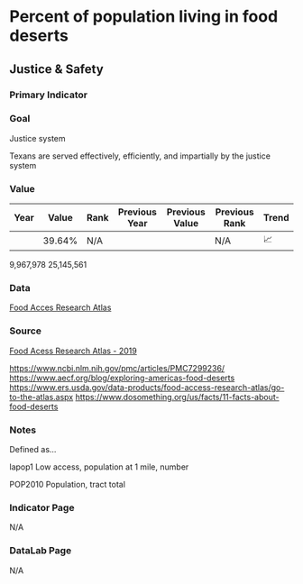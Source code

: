 # Percent of population living in food deserts

## Justice & Safety

### Primary Indicator

### **Goal**

Justice system

Texans are served effectively, efficiently, and impartially by the justice system

### Value

| Year |  Value      | Rank     | Previous Year   | Previous Value | Previous Rank | Trend | 
| ----------- | ----------- | ----------- | ----------- | ----------- | ----------- | -----------|
|             |     39.64%        | N/A         |             |             | N/A         | 📈       | 

 9,967,978 
 25,145,561


### Data

[Food Acces Research Atlas](./FoodAccessResearchAtlasData2019.xlsx)


### Source

[Food Acess Research Atlas - 2019](https://www.ers.usda.gov/data-products/food-access-research-atlas/download-the-data/)

https://www.ncbi.nlm.nih.gov/pmc/articles/PMC7299236/
https://www.aecf.org/blog/exploring-americas-food-deserts
https://www.ers.usda.gov/data-products/food-access-research-atlas/go-to-the-atlas.aspx
https://www.dosomething.org/us/facts/11-facts-about-food-deserts

### Notes

Defined as...



lapop1
Low access, population at 1 mile, number

POP2010
Population, tract total




### Indicator Page

N/A

### DataLab Page

N/A